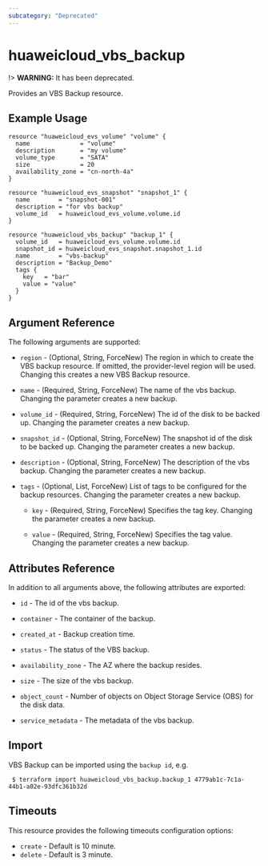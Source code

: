 ```yaml
---
subcategory: "Deprecated"
---
```


# huaweicloud\_vbs\_backup

!> **WARNING:** It has been deprecated.

Provides an VBS Backup resource.

## Example Usage

```hcl
resource "huaweicloud_evs_volume" "volume" {
  name              = "volume"
  description       = "my volume"
  volume_type       = "SATA"
  size              = 20
  availability_zone = "cn-north-4a"
}

resource "huaweicloud_evs_snapshot" "snapshot_1" {
  name        = "snapshot-001"
  description = "for vbs backup"
  volume_id   = huaweicloud_evs_volume.volume.id
}

resource "huaweicloud_vbs_backup" "backup_1" {
  volume_id   = huaweicloud_evs_volume.volume.id
  snapshot_id = huaweicloud_evs_snapshot.snapshot_1.id
  name        = "vbs-backup"
  description = "Backup_Demo"
  tags {
    key   = "bar"
    value = "value"
  }
}
```

## Argument Reference

The following arguments are supported:

* `region` - (Optional, String, ForceNew) The region in which to create the VBS backup resource. If omitted, the
  provider-level region will be used. Changing this creates a new VBS Backup resource.

* `name` - (Required, String, ForceNew) The name of the vbs backup. Changing the parameter creates a new backup.

* `volume_id` - (Required, String, ForceNew) The id of the disk to be backed up. Changing the parameter creates a new
  backup.

* `snapshot_id` - (Optional, String, ForceNew) The snapshot id of the disk to be backed up. Changing the parameter
  creates a new backup.

* `description` - (Optional, String, ForceNew) The description of the vbs backup. Changing the parameter creates a new
  backup.

* `tags` - (Optional, List, ForceNew) List of tags to be configured for the backup resources. Changing the parameter
  creates a new backup.

  + `key` - (Required, String, ForceNew) Specifies the tag key. Changing the parameter creates a new backup.

  + `value` - (Required, String, ForceNew) Specifies the tag value. Changing the parameter creates a new backup.

## Attributes Reference

In addition to all arguments above, the following attributes are exported:

* `id` - The id of the vbs backup.

* `container` - The container of the backup.

* `created_at` - Backup creation time.

* `status` - The status of the VBS backup.

* `availability_zone` - The AZ where the backup resides.

* `size` - The size of the vbs backup.

* `object_count` - Number of objects on Object Storage Service (OBS) for the disk data.

* `service_metadata` - The metadata of the vbs backup.

## Import

VBS Backup can be imported using the `backup id`, e.g.

```
 $ terraform import huaweicloud_vbs_backup.backup_1 4779ab1c-7c1a-44b1-a02e-93dfc361b32d
```

## Timeouts

This resource provides the following timeouts configuration options:

* `create` - Default is 10 minute.
* `delete` - Default is 3 minute.
